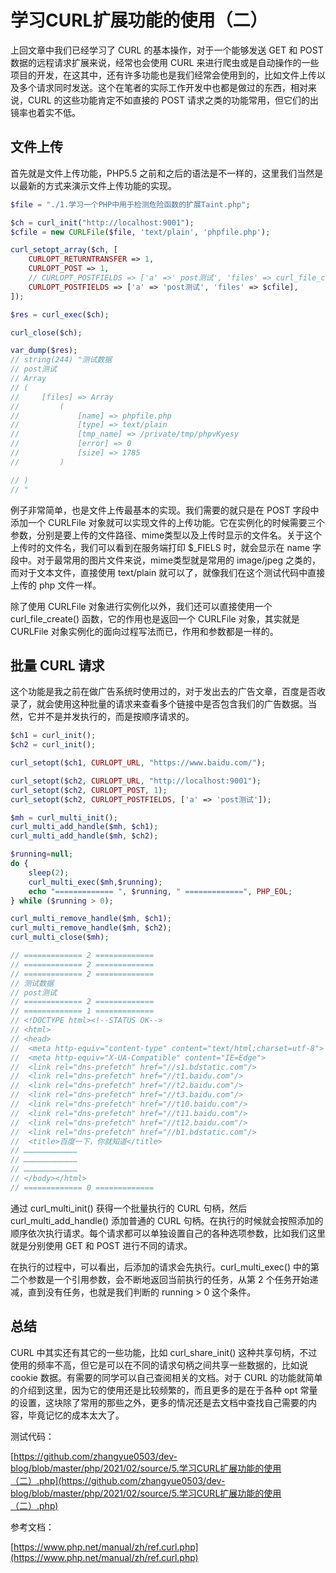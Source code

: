 # 学习CURL扩展功能的使用（二）

上回文章中我们已经学习了 CURL 的基本操作，对于一个能够发送 GET 和 POST 数据的远程请求扩展来说，经常也会使用 CURL 来进行爬虫或是自动操作的一些项目的开发，在这其中，还有许多功能也是我们经常会使用到的，比如文件上传以及多个请求同时发送。这个在笔者的实际工作开发中也都是做过的东西，相对来说，CURL 的这些功能肯定不如直接的 POST 请求之类的功能常用，但它们的出镜率也着实不低。

## 文件上传

首先就是文件上传功能，PHP5.5 之前和之后的语法是不一样的，这里我们当然是以最新的方式来演示文件上传功能的实现。

```php
$file = "./1.学习一个PHP中用于检测危险函数的扩展Taint.php";

$ch = curl_init("http://localhost:9001");
$cfile = new CURLFile($file, 'text/plain', 'phpfile.php');

curl_setopt_array($ch, [
    CURLOPT_RETURNTRANSFER => 1,
    CURLOPT_POST => 1,
    // CURLOPT_POSTFIELDS => ['a' =>' post测试', 'files' => curl_file_create($file, 'text/plain', 'phpfile.php')],
    CURLOPT_POSTFIELDS => ['a' => 'post测试', 'files' => $cfile],
]);

$res = curl_exec($ch);

curl_close($ch);

var_dump($res);
// string(244) "测试数据
// post测试
// Array
// (
//     [files] => Array
//         (
//             [name] => phpfile.php
//             [type] => text/plain
//             [tmp_name] => /private/tmp/phpvKyesy
//             [error] => 0
//             [size] => 1785
//         )

// )
// "
```

例子非常简单，也是文件上传最基本的实现。我们需要的就只是在 POST 字段中添加一个 CURLFile 对象就可以实现文件的上传功能。它在实例化的时候需要三个参数，分别是要上传的文件路径、mime类型以及上传时显示的文件名。关于这个上传时的文件名，我们可以看到在服务端打印 $_FIELS 时，就会显示在 name 字段中。对于最常用的图片文件来说，mime类型就是常用的 image/jpeg 之类的，而对于文本文件，直接使用 text/plain 就可以了，就像我们在这个测试代码中直接上传的 php 文件一样。

除了使用 CURLFile 对象进行实例化以外，我们还可以直接使用一个 curl_file_create() 函数，它的作用也是返回一个 CURLFile 对象，其实就是 CURLFile 对象实例化的面向过程写法而已，作用和参数都是一样的。

## 批量 CURL 请求

这个功能是我之前在做广告系统时使用过的，对于发出去的广告文章，百度是否收录了，就会使用这种批量的请求来查看多个链接中是否包含我们的广告数据。当然，它并不是并发执行的，而是按顺序请求的。

```php
$ch1 = curl_init();
$ch2 = curl_init();

curl_setopt($ch1, CURLOPT_URL, "https://www.baidu.com/");

curl_setopt($ch2, CURLOPT_URL, "http://localhost:9001");
curl_setopt($ch2, CURLOPT_POST, 1);
curl_setopt($ch2, CURLOPT_POSTFIELDS, ['a' => 'post测试']);

$mh = curl_multi_init();
curl_multi_add_handle($mh, $ch1);
curl_multi_add_handle($mh, $ch2);

$running=null;
do {
    sleep(2);
    curl_multi_exec($mh,$running);
    echo "============= ", $running, " =============", PHP_EOL;
} while ($running > 0);

curl_multi_remove_handle($mh, $ch1);
curl_multi_remove_handle($mh, $ch2);
curl_multi_close($mh);

// ============= 2 =============
// ============= 2 =============
// ============= 2 =============
// 测试数据
// post测试
// ============= 2 =============
// ============= 1 =============
// <!DOCTYPE html><!--STATUS OK-->
// <html>
// <head>
// 	<meta http-equiv="content-type" content="text/html;charset=utf-8">
// 	<meta http-equiv="X-UA-Compatible" content="IE=Edge">
// 	<link rel="dns-prefetch" href="//s1.bdstatic.com"/>
// 	<link rel="dns-prefetch" href="//t1.baidu.com"/>
// 	<link rel="dns-prefetch" href="//t2.baidu.com"/>
// 	<link rel="dns-prefetch" href="//t3.baidu.com"/>
// 	<link rel="dns-prefetch" href="//t10.baidu.com"/>
// 	<link rel="dns-prefetch" href="//t11.baidu.com"/>
// 	<link rel="dns-prefetch" href="//t12.baidu.com"/>
// 	<link rel="dns-prefetch" href="//b1.bdstatic.com"/>
// 	<title>百度一下，你就知道</title>
// ………………………………
// ………………………………
// ………………………………
// </body></html>
// ============= 0 =============
```

通过 curl_multi_init() 获得一个批量执行的 CURL 句柄，然后 curl_multi_add_handle() 添加普通的 CURL 句柄。在执行的时候就会按照添加的顺序依次执行请求。每个请求都可以单独设置自己的各种选项参数，比如我们这里就是分别使用 GET 和 POST 进行不同的请求。

在执行的过程中，可以看出，后添加的请求会先执行。curl_multi_exec() 中的第二个参数是一个引用参数，会不断地返回当前执行的任务，从第 2 个任务开始递减，直到没有任务，也就是我们判断的 running > 0 这个条件。

## 总结

CURL 中其实还有其它的一些功能，比如 curl_share_init() 这种共享句柄，不过使用的频率不高，但它是可以在不同的请求句柄之间共享一些数据的，比如说 cookie 数据。有需要的同学可以自己查阅相关的文档。对于 CURL 的功能就简单的介绍到这里，因为它的使用还是比较频繁的，而且更多的是在于各种 opt 常量的设置，这块除了常用的那些之外，更多的情况还是去文档中查找自己需要的内容，毕竟记忆的成本太大了。

测试代码：

[https://github.com/zhangyue0503/dev-blog/blob/master/php/2021/02/source/5.学习CURL扩展功能的使用（二）.php](https://github.com/zhangyue0503/dev-blog/blob/master/php/2021/02/source/5.学习CURL扩展功能的使用（二）.php)

参考文档：

[https://www.php.net/manual/zh/ref.curl.php](https://www.php.net/manual/zh/ref.curl.php)
